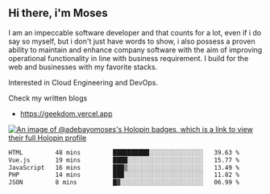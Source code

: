 ## Hi there, i'm Moses

I am an impeccable software developer and that counts for a lot, even if i do say so myself, but i don't just have words to show, i also possess a proven ability to maintain and enhance company software with the aim of improving operational functionality in line with business requirement. I build for the web and businesses with my favorite stacks.

Interested in Cloud Engineering and DevOps.

Check my written blogs
- https://geekdom.vercel.app

[![An image of @adebayomoses's Holopin badges, which is a link to view their full Holopin profile](https://holopin.me/adebayomoses)](https://holopin.io/@adebayomoses)

<!--START_SECTION:waka-->

```txt
HTML         48 mins         ██████████░░░░░░░░░░░░░░░   39.63 %
Vue.js       19 mins         ████░░░░░░░░░░░░░░░░░░░░░   15.77 %
JavaScript   16 mins         ███▒░░░░░░░░░░░░░░░░░░░░░   13.49 %
PHP          14 mins         ███░░░░░░░░░░░░░░░░░░░░░░   11.82 %
JSON         8 mins          █▓░░░░░░░░░░░░░░░░░░░░░░░   06.99 %
```

<!--END_SECTION:waka-->

